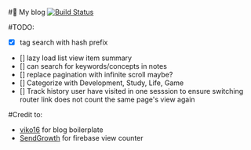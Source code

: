 #:pencil: My blog
[![Build Status](https://travis-ci.org/IniZio/inizio.github.io.svg?branch=develop)](https://travis-ci.org/IniZio/inizio.github.io)

#TODO:
- [x] tag search with hash prefix
- [] lazy load list view item summary
- [] can search for keywords/concepts in notes
- [] replace pagination with infinite scroll maybe?
- [] Categorize with Development, Study, Life, Game
- [] Track history user have visited in one sesssion to ensure switching router link does not count the same page's view again

#Credit to:
- [viko16](https://github.com/viko16/vue-ghpages-blog) for blog boilerplate
- [SendGrowth](https://www.sendgrowth.com/resources/realtime-counter/) for firebase view counter

